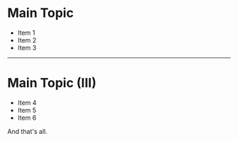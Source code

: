 # Main Topic

- Item 1
- Item 2
- Item 3

---

# Main Topic (III)

- Item 4
- Item 5
- Item 6

And that's all.
